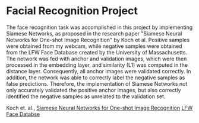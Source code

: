 # Facial Recognition Project

The face recognition task was accomplished in this project by implementing Siamese Networks, as proposed in the research paper "Siamese Neural Networks for One-shot Image Recognition" by Koch et al. Positive samples were obtained from my webcam, while negative samples were obtained from the LFW Face Database created by the University of Massachusetts. The network was fed with anchor and validation images, which were then processed in the embedding layer, and similarity (L1) was computed in the distance layer. Consequently, all anchor images were validated correctly. In addition, the network was able to correctly label the negative samples as false predictions. Therefore, the implementation of Siamese Networks not only accurately validated the positive anchor images, but also correctly identified the negative samples as unrelated to the validation set.

Koch et. al., [Siamese Neural Networks for One-shot Image Recognition](https://www.cs.cmu.edu/~rsalakhu/papers/oneshot1.pdf)
[LFW  Face Databse](http://vis-www.cs.umass.edu/lfw/)

